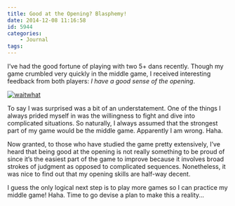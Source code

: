 ```yaml
---
title: Good at the Opening? Blasphemy!
date: 2014-12-08 11:16:58
id: 5944
categories:
	- Journal
tags:
---
```


I’ve had the good fortune of playing with two 5+ dans recently. Though my game crumbled very quickly in the middle game, I received interesting feedback from both players: _I have a good sense of the opening_.

[![waitwhat](http://www.bengozen.com/wp-content/uploads/2014/12/waitwhat.gif)](http://www.bengozen.com/wp-content/uploads/2014/12/waitwhat.gif)

To say I was surprised was a bit of an understatement. One of the things I always prided myself in was the willingness to fight and dive into complicated situations. So naturally, I always assumed that the strongest part of my game would be the middle game. Apparently I am wrong. Haha.

Now granted, to those who have studied the game pretty extensively, I’ve heard that being good at the opening is not really something to be proud of since it’s the easiest part of the game to improve because it involves broad strokes of judgment as opposed to complicated sequences. Nonetheless, it was nice to find out that my opening skills are half-way decent.

I guess the only logical next step is to play more games so I can practice my middle game! Haha. Time to go devise a plan to make this a reality…